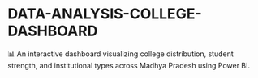 # DATA-ANALYSIS-COLLEGE-DASHBOARD
📊 An interactive dashboard visualizing college distribution, student strength, and institutional types across Madhya Pradesh using Power BI.
